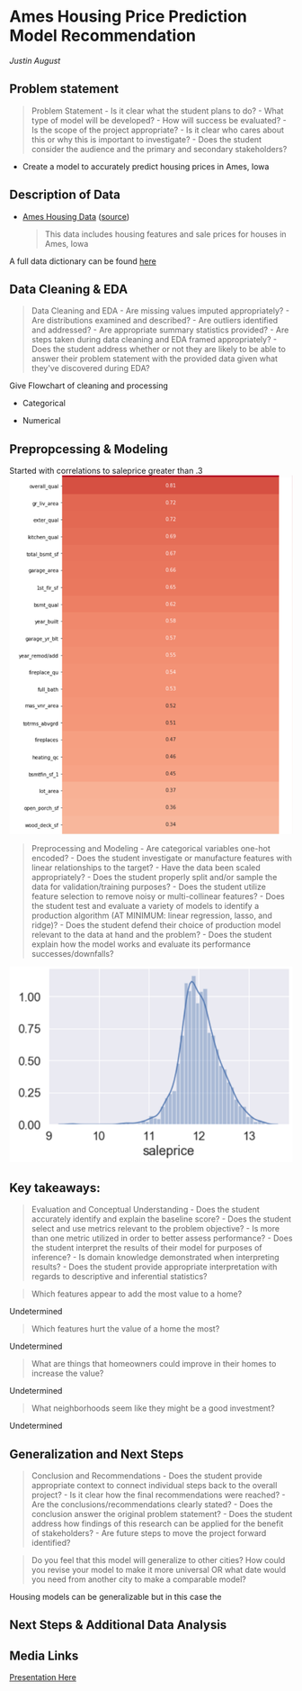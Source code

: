 # Ames Housing Price Prediction Model Recommendation

_Justin August_


## Problem statement

>Problem Statement - Is it clear what the student plans to do? - What type of model will be developed? - How will success be evaluated? - Is the scope of the project appropriate? - Is it clear who cares about this or why this is important to investigate? - Does the student consider the audience and the primary and secondary stakeholders?


- Create a model to accurately predict housing prices in Ames, Iowa

## Description of Data
    
- [Ames Housing Data](./data/train.csv) ([source](https://www.kaggle.com/c/dsi-us-9-project-2-regression-challenge/data))

	>This data includes housing features and sale prices for houses in Ames, Iowa

A full data dictionary can be found [here](https://www.kaggle.com/c/dsi-us-9-project-2-regression-challenge/data)

## Data Cleaning & EDA
>Data Cleaning and EDA - Are missing values imputed appropriately? - Are distributions examined and described? - Are outliers identified and addressed? - Are appropriate summary statistics provided? - Are steps taken during data cleaning and EDA framed appropriately? - Does the student address whether or not they are likely to be able to answer their problem statement with the provided data given what they've discovered during EDA?



Give Flowchart of cleaning and processing

- Categorical

- Numerical


## Prepropcessing & Modeling
Started with correlations to saleprice greater than .3
<img src="resources/corrmap.png" alt="Correlation of features to sale price greater than .3" />

>Preprocessing and Modeling - Are categorical variables one-hot encoded? - Does the student investigate or manufacture features with linear relationships to the target? - Have the data been scaled appropriately? - Does the student properly split and/or sample the data for validation/training purposes? - Does the student utilize feature selection to remove noisy or multi-collinear features? - Does the student test and evaluate a variety of models to identify a production algorithm (AT MINIMUM: linear regression, lasso, and ridge)? - Does the student defend their choice of production model relevant to the data at hand and the problem? - Does the student explain how the model works and evaluate its performance successes/downfalls?

<img src="resources/log_saleprice.png" />


## Key takeaways:
>Evaluation and Conceptual Understanding - Does the student accurately identify and explain the baseline score? - Does the student select and use metrics relevant to the problem objective? - Is more than one metric utilized in order to better assess performance? - Does the student interpret the results of their model for purposes of inference? - Is domain knowledge demonstrated when interpreting results? - Does the student provide appropriate interpretation with regards to descriptive and inferential statistics?


>Which features appear to add the most value to a home?

Undetermined

>Which features hurt the value of a home the most?

Undetermined

>What are things that homeowners could improve in their homes to increase the value?

Undetermined

>What neighborhoods seem like they might be a good investment?

Undetermined


## Generalization and Next Steps
>Conclusion and Recommendations - Does the student provide appropriate context to connect individual steps back to the overall project? - Is it clear how the final recommendations were reached? - Are the conclusions/recommendations clearly stated? - Does the conclusion answer the original problem statement? - Does the student address how findings of this research can be applied for the benefit of stakeholders? - Are future steps to move the project forward identified?

>Do you feel that this model will generalize to other cities? How could you revise your model to make it more universal OR what date would you need from another city to make a comparable model?

Housing models can be generalizable but in this case the 

## Next Steps & Additional Data Analysis


## Media Links
[Presentation Here](https://docs.google.com/presentation/d/1ksYouZabXuXNUsVuTZ9ZRGaMaEGdBNSHRsDJyKNVcgw/)